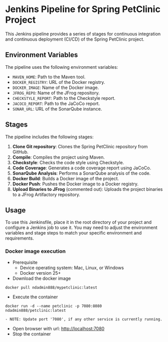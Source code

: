 # Jenkins Pipeline for Spring PetClinic Project

This Jenkins pipeline provides a series of stages for continuous integration and continuous deployment (CI/CD) of the Spring PetClinic project.

## Environment Variables

The pipeline uses the following environment variables:

- `MAVEN_HOME`: Path to the Maven tool.
- `DOCKER_REGISTRY`: URL of the Docker registry.
- `DOCKER_IMAGE`: Name of the Docker image.
- `JFROG_REPO`: Name of the JFrog repository.
- `CHECKSTYLE_REPORT`: Path to the Checkstyle report.
- `JACOCO_REPORT`: Path to the JaCoCo report.
- `SONAR_URL`: URL of the SonarQube instance.

## Stages

The pipeline includes the following stages:

1. **Clone Git repository**: Clones the Spring PetClinic repository from GitHub.
2. **Compile**: Compiles the project using Maven.
3. **Checkstyle**: Checks the code style using Checkstyle.
4. **Code Coverage**: Generates a code coverage report using JaCoCo.
5. **SonarQube Analysis**: Performs a SonarQube analysis of the code.
6. **Docker Build**: Builds a Docker image of the project.
7. **Docker Push**: Pushes the Docker image to a Docker registry.
8. **Upload Binaries to JFrog** (commented out): Uploads the project binaries to a JFrog Artifactory repository.

## Usage

To use this Jenkinsfile, place it in the root directory of your project and configure a Jenkins job to use it. You may need to adjust the environment variables and stage steps to match your specific environment and requirements.

### Docker image execution

- Prerequisite
    - Device operating system: Mac, Linux, or Windows
    - Docker version 25+
- Download the docker image
`````
docker pull ndadmin888/mypetclinic:latest
`````
- Execute the container
`````
docker run -d --name petclinic -p 7080:8080 ndadmin888/petclinic:latest
`````
    - NOTE: Update port '7080', if any other service is currently running.
- Open browser with url: [http://localhost:7080](http://localhost:7080)
- Stop the container
`````